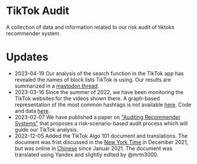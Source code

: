 # TikTok Audit
A collection of data and information related to our risk audit of tiktoks recommender system.

# Updates
* 2023-04-19 Our analysis of the search function in the TikTok app has revealed the names of block lists TikTok is using. Our results are summarized in a [mastodon thread](https://chaos.social/@mrtn3000/110225624888667893). 
* 2023-03-16 Since the summer of 2022, we have been monitoring the TikTok websites for the videos shown there. A graph-based representation of the most common hashtags is not available [here](https://martin.degeling.com/snv/fyp-hashtags-by-week/). Code and data [here](https://github.com/snv-berlin/tiktok-audit/tree/main/TikTok%20Web/hashtag-combinations-by-week).
* 2023-02-07 We have published a paper on ["Auditing Recommender Systems"](https://www.stiftung-nv.de/en/node/3444) that proposes a risk-scenario-based audit process which will guide our TikTok analysis.
* 2022-12-05 Added the TikTok Algo 101 document and translations. The document was frist discussed in the [New York Time](https://www.nytimes.com/2021/12/05/business/media/tiktok-algorithm.html) in December 2021, but was online in [Chinese](https://blog.csdn.net/m0_37586850/article/details/113488345) since Januar 2021. The document was translated using Yandex and slightly edited by @mrtn3000.

